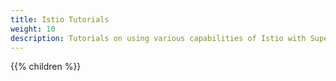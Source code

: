 ```yaml
---
title: Istio Tutorials
weight: 10
description: Tutorials on using various capabilities of Istio with SuperGloo
---
```


{{% children %}}

